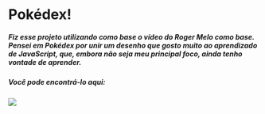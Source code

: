 # Pokédex!

##### Fiz esse projeto utilizando como base o vídeo do Roger Melo como base. Pensei em Pokédex por unir um desenho que gosto muito ao aprendizado de JavaScript, que, embora não seja meu principal foco, ainda tenho vontade de aprender.
##### Você pode encontrá-lo aqui: 
[<img src="https://img.shields.io/badge/YouTube-FF0000?style=for-the-badge&logo=youtube&logoColor=white" />](https://www.youtube.com/watch?v=Qm-7DadAF1U) 
